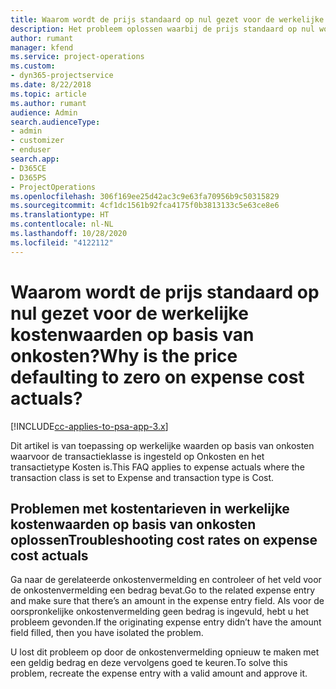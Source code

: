 ```yaml
---
title: Waarom wordt de prijs standaard op nul gezet voor de werkelijke kostenwaarden op basis van onkosten?
description: Het probleem oplossen waarbij de prijs standaard op nul wordt gezet voor werkelijke kostenwaarden op basis van onkosten.
author: rumant
manager: kfend
ms.service: project-operations
ms.custom:
- dyn365-projectservice
ms.date: 8/22/2018
ms.topic: article
ms.author: rumant
audience: Admin
search.audienceType:
- admin
- customizer
- enduser
search.app:
- D365CE
- D365PS
- ProjectOperations
ms.openlocfilehash: 306f169ee25d42ac3c9e63fa70956b9c50315829
ms.sourcegitcommit: 4cf1dc1561b92fca4175f0b3813133c5e63ce8e6
ms.translationtype: HT
ms.contentlocale: nl-NL
ms.lasthandoff: 10/28/2020
ms.locfileid: "4122112"
---
```

# <a name="why-is-the-price-defaulting-to-zero-on-expense-cost-actuals"></a><span data-ttu-id="39fc8-103">Waarom wordt de prijs standaard op nul gezet voor de werkelijke kostenwaarden op basis van onkosten?</span><span class="sxs-lookup"><span data-stu-id="39fc8-103">Why is the price defaulting to zero on expense cost actuals?</span></span>

[!INCLUDE[cc-applies-to-psa-app-3.x](../includes/cc-applies-to-psa-app-3x.md)]

<span data-ttu-id="39fc8-104">Dit artikel is van toepassing op werkelijke waarden op basis van onkosten waarvoor de transactieklasse is ingesteld op Onkosten en het transactietype Kosten is.</span><span class="sxs-lookup"><span data-stu-id="39fc8-104">This FAQ applies to expense actuals where the transaction class is set to Expense and transaction type is Cost.</span></span>

## <a name="troubleshooting-cost-rates-on-expense-cost-actuals"></a><span data-ttu-id="39fc8-105">Problemen met kostentarieven in werkelijke kostenwaarden op basis van onkosten oplossen</span><span class="sxs-lookup"><span data-stu-id="39fc8-105">Troubleshooting cost rates on expense cost actuals</span></span>

<span data-ttu-id="39fc8-106">Ga naar de gerelateerde onkostenvermelding en controleer of het veld voor de onkostenvermelding een bedrag bevat.</span><span class="sxs-lookup"><span data-stu-id="39fc8-106">Go to the related expense entry and make sure that there’s an amount in the expense entry field.</span></span> <span data-ttu-id="39fc8-107">Als voor de oorspronkelijke onkostenvermelding geen bedrag is ingevuld, hebt u het probleem gevonden.</span><span class="sxs-lookup"><span data-stu-id="39fc8-107">If the originating expense entry didn’t have the amount field filled, then you have isolated the problem.</span></span>
 
<span data-ttu-id="39fc8-108">U lost dit probleem op door de onkostenvermelding opnieuw te maken met een geldig bedrag en deze vervolgens goed te keuren.</span><span class="sxs-lookup"><span data-stu-id="39fc8-108">To solve this problem, recreate the expense entry with a valid amount and approve it.</span></span>
